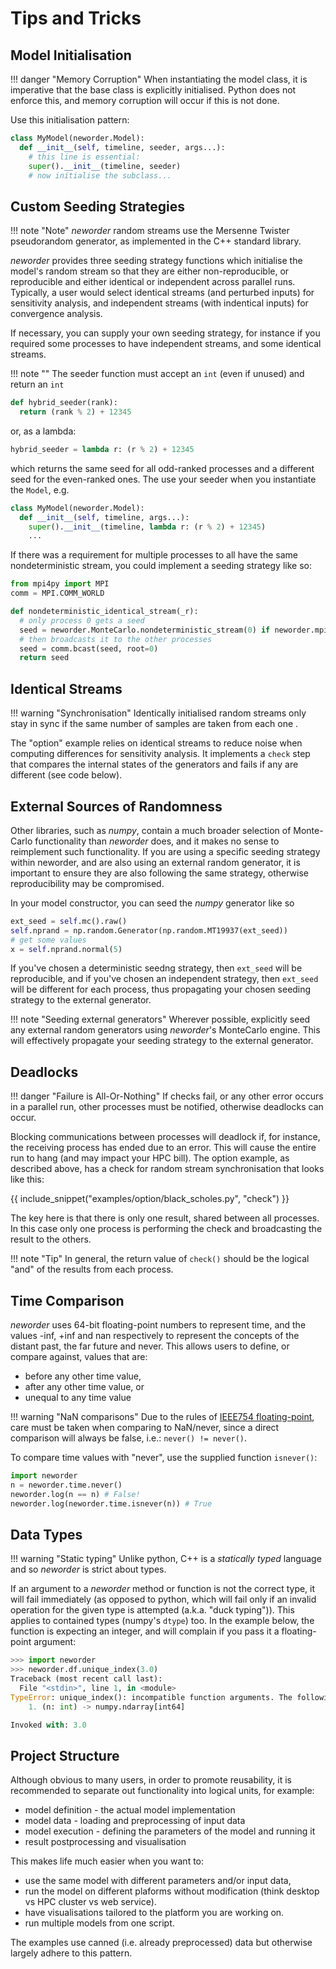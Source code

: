 # Tips and Tricks

## Model Initialisation

!!! danger "Memory Corruption"
    When instantiating the model class, it is imperative that the base class is explicitly initialised. Python does not enforce this, and memory corruption will occur if this is not done.

Use this initialisation pattern:

```python
class MyModel(neworder.Model):
  def __init__(self, timeline, seeder, args...):
    # this line is essential:
    super().__init__(timeline, seeder)
    # now initialise the subclass...
```

## Custom Seeding Strategies

!!! note "Note"
    *neworder* random streams use the Mersenne Twister pseudorandom generator, as implemented in the C++ standard library.

*neworder* provides three seeding strategy functions which initialise the model's random stream so that they are either non-reproducible, or reproducible and either identical or independent across parallel runs. Typically, a user would select identical streams (and perturbed inputs) for sensitivity analysis, and independent streams (with indentical inputs) for convergence analysis.

If necessary, you can supply your own seeding strategy, for instance if you required some processes to have independent streams, and some identical streams.

!!! note ""
    The seeder function must accept an `int` (even if unused) and return an `int`

```python
def hybrid_seeder(rank):
  return (rank % 2) + 12345
```

or, as a lambda:

```python
hybrid_seeder = lambda r: (r % 2) + 12345
```

which returns the same seed for all odd-ranked processes and a different seed for the even-ranked ones. The use your seeder when you instantiate the `Model`, e.g.

```python
class MyModel(neworder.Model):
  def __init__(self, timeline, args...):
    super().__init__(timeline, lambda r: (r % 2) + 12345)
    ...
```

If there was a requirement for multiple processes to all have the same nondeterministic stream, you could implement a seeding strategy like so:

```python
from mpi4py import MPI
comm = MPI.COMM_WORLD

def nondeterministic_identical_stream(_r):
  # only process 0 gets a seed
  seed = neworder.MonteCarlo.nondeterministic_stream(0) if neworder.mpi.rank() == 0 else None
  # then broadcasts it to the other processes
  seed = comm.bcast(seed, root=0)
  return seed

```

## Identical Streams

!!! warning "Synchronisation"
    Identically initialised random streams only stay in sync if the same number of samples are taken from each one .

The "option" example relies on identical streams to reduce noise when computing differences for sensitivity analysis. It implements a `check` step that compares the internal states of the generators and fails if any are different (see code below).

## External Sources of Randomness

Other libraries, such as *numpy*, contain a much broader selection of Monte-Carlo functionality than *neworder* does, and it makes no sense to reimplement such functionality. If you are using a specific seeding strategy within neworder, and are also using an external random generator, it is important to ensure they are also following the same strategy, otherwise reproducibility may be compromised.

In your model constructor, you can seed the *numpy* generator like so

```python
ext_seed = self.mc().raw()
self.nprand = np.random.Generator(np.random.MT19937(ext_seed))
# get some values
x = self.nprand.normal(5)
```

If you've chosen a deterministic seedng strategy, then `ext_seed` will be reproducible, and if you've chosen an independent strategy, then `ext_seed` will be different for each process, thus propagating your chosen seeding strategy to the external generator.

!!! note "Seeding external generators"
    Wherever possible, explicitly seed any external random generators using *neworder*'s MonteCarlo engine. This will effectively propagate your seeding strategy to the external generator.

## Deadlocks

!!! danger "Failure is All-Or-Nothing"
    If checks fail, or any other error occurs in a parallel run, other processes must be notified, otherwise deadlocks can occur.

Blocking communications between processes will deadlock if, for instance, the receiving process has ended due to an error. This will cause the entire run to hang (and may impact your HPC bill). The option example, as described above, has a check for random stream synchronisation that looks like this:

{{ include_snippet("examples/option/black_scholes.py", "check") }}

The key here is that there is only one result, shared between all processes. In this case only one process is performing the check and broadcasting the result to the others.

!!! note "Tip"
    In general, the return value of `check()` should be the logical "and" of the results from each process.

## Time Comparison

*neworder* uses 64-bit floating-point numbers to represent time, and the values -inf, +inf and nan respectively to represent the concepts of the distant past, the far future and never. This allows users to define, or compare against, values that are:

- before any other time value,
- after any other time value, or
- unequal to any time value

!!! warning "NaN comparisons"
    Due to the rules of [IEEE754 floating-point](https://en.wikipedia.org/wiki/NaN#Comparison_with_NaN), care must be taken when comparing to NaN/never, since a direct comparison will always be false, i.e.: `never() != never()`.

To compare time values with "never", use the supplied function `isnever()`:

```python
import neworder
n = neworder.time.never()
neworder.log(n == n) # False!
neworder.log(neworder.time.isnever(n)) # True
```

## Data Types

!!! warning "Static typing"
    Unlike python, C++ is a *statically typed* language and so *neworder* is strict about types.

If an argument to a *neworder* method or function is not the correct type, it will fail immediately (as opposed to python, which will fail only if an invalid operation for the given type is attempted (a.k.a. "duck typing")). This applies to contained types (numpy's `dtype`) too. In the example below, the function is expecting an integer, and will complain if you pass it a floating-point argument:

```python
>>> import neworder
>>> neworder.df.unique_index(3.0)
Traceback (most recent call last):
  File "<stdin>", line 1, in <module>
TypeError: unique_index(): incompatible function arguments. The following argument types are supported:
    1. (n: int) -> numpy.ndarray[int64]

Invoked with: 3.0
```

## Project Structure

Although obvious to many users, in order to promote reusability, it is recommended to separate out functionality into logical units, for example:

- model definition - the actual model implementation
- model data - loading and preprocessing of input data
- model execution - defining the parameters of the model and running it
- result postprocessing and visualisation

This makes life much easier when you want to:

- use the same model with different parameters and/or input data,
- run the model on different plaforms without modification (think desktop vs HPC cluster vs web service).
- have visualisations tailored to the platform you are working on.
- run multiple models from one script.

The examples use canned (i.e. already preprocessed) data but otherwise largely adhere to this pattern.
